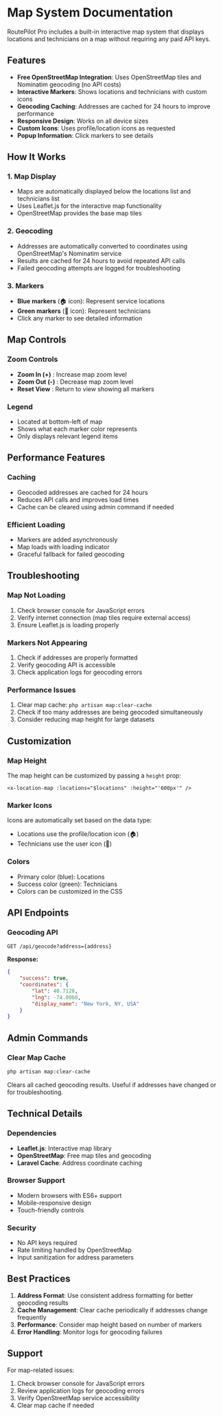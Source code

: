 # Map System Documentation

RoutePilot Pro includes a built-in interactive map system that displays locations and technicians on a map without requiring any paid API keys.

## Features

- **Free OpenStreetMap Integration**: Uses OpenStreetMap tiles and Nominatim geocoding (no API costs)
- **Interactive Markers**: Shows locations and technicians with custom icons
- **Geocoding Caching**: Addresses are cached for 24 hours to improve performance
- **Responsive Design**: Works on all device sizes
- **Custom Icons**: Uses profile/location icons as requested
- **Popup Information**: Click markers to see details

## How It Works

### 1. Map Display
- Maps are automatically displayed below the locations list and technicians list
- Uses Leaflet.js for the interactive map functionality
- OpenStreetMap provides the base map tiles

### 2. Geocoding
- Addresses are automatically converted to coordinates using OpenStreetMap's Nominatim service
- Results are cached for 24 hours to avoid repeated API calls
- Failed geocoding attempts are logged for troubleshooting

### 3. Markers
- **Blue markers** (🏠 icon): Represent service locations
- **Green markers** (👤 icon): Represent technicians
- Click any marker to see detailed information

## Map Controls

### Zoom Controls
- **Zoom In (+)** : Increase map zoom level
- **Zoom Out (-)** : Decrease map zoom level
- **Reset View** : Return to view showing all markers

### Legend
- Located at bottom-left of map
- Shows what each marker color represents
- Only displays relevant legend items

## Performance Features

### Caching
- Geocoded addresses are cached for 24 hours
- Reduces API calls and improves load times
- Cache can be cleared using admin command if needed

### Efficient Loading
- Markers are added asynchronously
- Map loads with loading indicator
- Graceful fallback for failed geocoding

## Troubleshooting

### Map Not Loading
1. Check browser console for JavaScript errors
2. Verify internet connection (map tiles require external access)
3. Ensure Leaflet.js is loading properly

### Markers Not Appearing
1. Check if addresses are properly formatted
2. Verify geocoding API is accessible
3. Check application logs for geocoding errors

### Performance Issues
1. Clear map cache: `php artisan map:clear-cache`
2. Check if too many addresses are being geocoded simultaneously
3. Consider reducing map height for large datasets

## Customization

### Map Height
The map height can be customized by passing a `height` prop:

```blade
<x-location-map :locations="$locations" :height="'600px'" />
```

### Marker Icons
Icons are automatically set based on the data type:
- Locations use the profile/location icon (🏠)
- Technicians use the user icon (👤)

### Colors
- Primary color (blue): Locations
- Success color (green): Technicians
- Colors can be customized in the CSS

## API Endpoints

### Geocoding API
```
GET /api/geocode?address={address}
```

**Response:**
```json
{
    "success": true,
    "coordinates": {
        "lat": 40.7128,
        "lng": -74.0060,
        "display_name": "New York, NY, USA"
    }
}
```

## Admin Commands

### Clear Map Cache
```bash
php artisan map:clear-cache
```
Clears all cached geocoding results. Useful if addresses have changed or for troubleshooting.

## Technical Details

### Dependencies
- **Leaflet.js**: Interactive map library
- **OpenStreetMap**: Free map tiles and geocoding
- **Laravel Cache**: Address coordinate caching

### Browser Support
- Modern browsers with ES6+ support
- Mobile-responsive design
- Touch-friendly controls

### Security
- No API keys required
- Rate limiting handled by OpenStreetMap
- Input sanitization for address parameters

## Best Practices

1. **Address Format**: Use consistent address formatting for better geocoding results
2. **Cache Management**: Clear cache periodically if addresses change frequently
3. **Performance**: Consider map height based on number of markers
4. **Error Handling**: Monitor logs for geocoding failures

## Support

For map-related issues:
1. Check browser console for JavaScript errors
2. Review application logs for geocoding errors
3. Verify OpenStreetMap service accessibility
4. Clear map cache if needed

